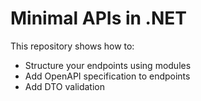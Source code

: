 # Minimal APIs in .NET

This repository shows how to:

- Structure your endpoints using modules
- Add OpenAPI specification to endpoints
- Add DTO validation
